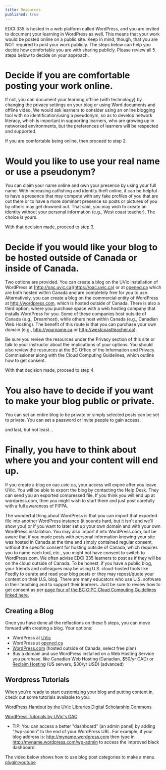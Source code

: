 ```yaml
---
title: Resources
published: true
---
```


EDCI 335 is hosted in a web platform called WordPress, and you are invited to document your learning in WordPress as well. This means that your work would be posted online on a public site. Keep in mind, though, that you are NOT required to post your work publicly. The steps below can help you decide how comfortable you are with sharing publicly. Please review all 5 steps below to decide on your approach.

# Decide if you are comfortable posting your work online.

If not, you can document your learning offline (with technology) by changing the privacy settings on your blog or using Word documents and offline video. We would ask learners to consider using an online blogging tool with no identification/using a pseudonym, so as to develop network literacy, which is important in supporting learners, who are growing up in networked environments, but the preferences of learners will be respected and supported.

If you are comfortable being online, then proceed to step 2.

# Would you like to use your real name or use a pseudonym?

You can claim your name online and own your presence by using your full name. With increasing catfishing and identity theft online, it can be helpful to have a presence that may compete with any fake profiles of you that are out there or to have a more dominant presence so posts or pictures of you by others may get drowned out. That said, you may wish to create an identity without your personal information (e.g., West coast teacher). The choice is yours.

With that decision made, proceed to step 3.

# Decide if you would like your blog to be hosted outside of Canada or inside of Canada.

Two options are provided. You can create a blog on the UVic installation of WordPress at [http://oac.uvic.ca](https://oac.uvic.ca) or at [opened.ca](https://opened.ca) which are both hosted within Canada and are completely free for you to use. Alternatively, you can create a blog on the commercial entity of WordPress at <http://wordpress.com>, which is hosted outside of Canada. There is also a third option, where you purchase space with a web hosting company that installs WordPress for you. Some of these companies host outside of Canada (e.g., Dreamhost), while others host within Canada (e.g., Canadian Web Hosting). The benefit of this route is that you can purchase your own domain (e.g., <http://yourname.ca> or <http://westcoastteacher.ca>).

Be sure you review the resources under the Privacy section of this site or talk to your instructor about the implications of your options. You should also review the resources at the BC Office of the Information and Privacy Commissioner along with the Cloud Computing Guidelines, which outline how to get consent.

With that decision made, proceed to step 4.

# You also have to decide if you want to make your blog public or private.

You can set an entire blog to be private or simply selected posts can be set to private. You can set a password or invite people to gain access.

and last, but not least...

# Finally, you have to think about where you and your content will end up.

If you create a blog on oac.uvic.ca, your access will expire after you leave UVic. You will be able to export the blog by contacting the Help Desk. They can send you an exported compressed file. If you think you will end up at wordpress.com, then you might wish to start there and just post carefully with a full awareness of FIPPA.

The wonderful thing about WordPress is that you can import that exported file into another WordPress instance (it sounds hard, but it isn't and we'll show you) or if you want to later set up your own domain and with your own WordPress installation. You may also import it into WordPress.com, but be aware that if you made posts with personal information knowing your site was hosted in Canada at the time and simply contained regular consent, without the specific consent for hosting outside of Canada, which requires you to name each tool, etc., you might not have consent to switch to WordPress.com. We often advise EDCI 335 learners to post as if they will be on the cloud outside of Canada. To be honest, if you have a public blog, your friends and colleagues may be using U.S. cloud-hosted tools like Feedly to curate and read your blog posts or they may repost/quote your content on their U.S. blog. There are many educators who use U.S. software in their teaching and to support their learners. Just be sure to review how to get consent as per [page four of the BC OIPC Cloud Computing Guidelines linked here.](https://www.oipc.bc.ca/guidance-documents/1427)

## Creating a Blog

Once you have done all the reflections on these 5 steps, you can move forward with creating a blog. Your options:

- WordPress at [UVic](https://oac.uvi.ca)
- WordPress at [opened.ca](https://opened.ca)
- [WordPress.com](https://wordpress.com) (hosted outside of Canada, select free plan)
- Buy a domain and use WordPress installed on a Web Hosting Service you purchase, like Canadian Web Hosting (Canadian, $50/yr CAD) or [Reclaim Hosting](https://reclaimhosting.com) (US servers, $30/yr USD) (advanced)

## Wordpress Tutorials

When you're ready to start customizing your blog and putting content in, check out some tutorials available to you:

[WordPress Handout by the UVic Libraries Digital Scholarship Commons](https://docs.google.com/document/d/1MoRg86RhOE63xAxc-TCKshKLvdOtj5tX2cnshWKvNDk/edit)

[WordPress Tutorials by UVic's OAC](https://onlineacademiccommunity.uvic.ca/wordpress-tutorials/)

- TIP: You can access a better "dashboard" (an admin panel) by adding "/wp-admin" to the end of your WordPress URL. For example, if your blog address is: <http://myname.wordpress.com> then type in <http://myname.wordpress.com/wp-admin> to access the improved black dashboard.

The video below shows how to use blog post categories to make a menu. [plugin:youtube](https://www.youtube.com/watch?v=f2X6DUPMkUw)
